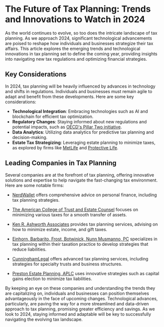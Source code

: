 # The Future of Tax Planning: Trends and Innovations to Watch in 2024

As the world continues to evolve, so too does the intricate landscape of tax planning. As we approach 2024, significant technological advancements are poised to reshape how individuals and businesses strategize their tax affairs. This article explores the emerging trends and technological innovations in tax planning set to define the coming year, providing insights into navigating new tax regulations and optimizing financial strategies.

## Key Considerations

In 2024, tax planning will be heavily influenced by advances in technology and shifts in regulations. Individuals and businesses must remain agile to adapt and benefit from these developments. Here are some key considerations:

- **Technological Integration**: Embracing technologies such as AI and blockchain for efficient tax optimization.
- **Regulatory Changes**: Staying informed about new regulations and potential impacts, such as [OECD's Pillar Two initiative](/dir/outlook).
- **Data Analytics**: Utilizing data analytics for predictive tax planning and decision-making.
- **Estate Tax Strategizing**: Leveraging estate planning to minimize taxes, as explored by firms like [MetLife](/dir/metlife) and [Protective Life](/dir/protective_life).

## Leading Companies in Tax Planning

Several companies are at the forefront of tax planning, offering innovative solutions and expertise to help navigate the fast-changing tax environment. Here are some notable firms:

- [NerdWallet](/dir/nerdwallet) offers comprehensive advice on personal finance, including tax planning strategies.

- [The American College of Trust and Estate Counsel](/dir/the_american_college_of_trust_and_estate_counsel) focuses on minimizing various taxes for a smooth transfer of assets.

- [Ken R. Ashworth Associates](/dir/ken_r_ashworth_associates) provides tax planning services, advising on how to minimize estate, income, and gift taxes.

- [Einhorn, Barbarito, Frost, Botwinick, Nunn Musmanno, PC](/dir/einhorn_barbarito_frost_botwinick_nunn_musmanno_pc) specializes in tax planning within their taxation practice to develop strategies that reduce liabilities.

- [CunninghamLegal](/dir/cunninghamlegal) offers advanced tax planning services, including strategies for specialty trusts and business structures.

- [Preston Estate Planning, APLC](/dir/preston_estate_planning_aplc) uses innovative strategies such as capital gains election to minimize tax liabilities.

By keeping an eye on these companies and understanding the trends they are capitalizing on, individuals and businesses can position themselves advantageously in the face of upcoming changes. Technological advances, particularly, are paving the way for a more streamlined and data-driven approach to tax planning, promising greater efficiency and savings. As we look to 2024, staying informed and adaptable will be key to successfully navigating the evolving tax landscape.